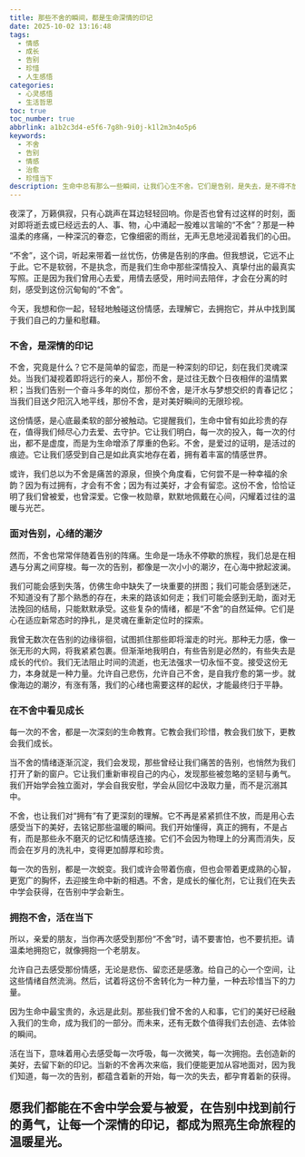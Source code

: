 ```yaml
---
title: 那些不舍的瞬间，都是生命深情的印记
date: 2025-10-02 13:16:48
tags:
  - 情感
  - 成长
  - 告别
  - 珍惜
  - 人生感悟
categories:
  - 心灵感悟
  - 生活哲思
toc: true
toc_number: true
abbrlink: a1b2c3d4-e5f6-7g8h-9i0j-k1l2m3n4o5p6
keywords:
  - 不舍
  - 告别
  - 情感
  - 治愈
  - 珍惜当下
description: 生命中总有那么一些瞬间，让我们心生不舍。它们是告别，是失去，是不得不放手。但这些不舍，并非全然是痛苦的印记，它们更是我们深情投入、真挚付出的证明。这篇文章将带你走进“不舍”的内心世界，理解这份情感的重量与意义，并从中汲取成长的力量，学会温柔地告别，勇敢地前行。
---
```


夜深了，万籁俱寂，只有心跳声在耳边轻轻回响。你是否也曾有过这样的时刻，面对即将逝去或已经远去的人、事、物，心中涌起一股难以言喻的“不舍”？那是一种温柔的疼痛，一种深沉的眷恋，它像细密的雨丝，无声无息地浸润着我们的心田。

“不舍”，这个词，听起来带着一丝忧伤，仿佛是告别的序曲。但我想说，它远不止于此。它不是软弱，不是执念，而是我们生命中那些深情投入、真挚付出的最真实写照。正是因为我们曾用心去爱，用情去感受，用时间去陪伴，才会在分离的时刻，感受到这份沉甸甸的“不舍”。

今天，我想和你一起，轻轻地触碰这份情感，去理解它，去拥抱它，并从中找到属于我们自己的力量和慰藉。

### 不舍，是深情的印记

不舍，究竟是什么？它不是简单的留恋，而是一种深刻的印记，刻在我们灵魂深处。当我们凝视着即将远行的亲人，那份不舍，是过往无数个日夜相伴的温情累积；当我们告别一个奋斗多年的岗位，那份不舍，是汗水与梦想交织的青春记忆；当我们目送夕阳沉入地平线，那份不舍，是对美好瞬间的无限珍视。

这份情感，是心底最柔软的部分被触动。它提醒我们，生命中曾有如此珍贵的存在，值得我们倾尽心力去爱、去守护。它让我们明白，每一次的投入，每一次的付出，都不是虚度，而是为生命增添了厚重的色彩。不舍，是爱过的证明，是活过的痕迹。它让我们感受到自己是如此真实地存在着，拥有着丰富的情感世界。

或许，我们总以为不舍是痛苦的源泉，但换个角度看，它何尝不是一种幸福的余韵？因为有过拥有，才会有不舍；因为有过美好，才会有留恋。这份不舍，恰恰证明了我们曾被爱，也曾深爱。它像一枚勋章，默默地佩戴在心间，闪耀着过往的温暖与光芒。

### 面对告别，心绪的潮汐

然而，不舍也常常伴随着告别的阵痛。生命是一场永不停歇的旅程，我们总是在相遇与分离之间穿梭。每一次的告别，都像是一次小小的潮汐，在心海中掀起波澜。

我们可能会感到失落，仿佛生命中缺失了一块重要的拼图；我们可能会感到迷茫，不知道没有了那个熟悉的存在，未来的路该如何走；我们可能会感到无助，面对无法挽回的结局，只能默默承受。这些复杂的情绪，都是“不舍”的自然延伸。它们是心在适应新常态时的挣扎，是灵魂在重新定位时的探索。

我曾无数次在告别的边缘徘徊，试图抓住那些即将溜走的时光。那种无力感，像一张无形的大网，将我紧紧包裹。但渐渐地我明白，有些告别是必然的，有些失去是成长的代价。我们无法阻止时间的流逝，也无法强求一切永恒不变。接受这份无力，本身就是一种力量。允许自己悲伤，允许自己不舍，是自我疗愈的第一步。就像海边的潮汐，有涨有落，我们的心绪也需要这样的起伏，才能最终归于平静。

### 在不舍中看见成长

每一次的不舍，都是一次深刻的生命教育。它教会我们珍惜，教会我们放下，更教会我们成长。

当不舍的情绪逐渐沉淀，我们会发现，那些曾经让我们痛苦的告别，也悄然为我们打开了新的窗户。它让我们重新审视自己的内心，发现那些被忽略的坚韧与勇气。我们开始学会独立面对，学会自我安慰，学会从回忆中汲取力量，而不是沉溺其中。

不舍，也让我们对“拥有”有了更深刻的理解。它不再是紧紧抓住不放，而是用心去感受当下的美好，去铭记那些温暖的瞬间。我们开始懂得，真正的拥有，不是占有，而是那些永不磨灭的记忆和情感连接。它们不会因为物理上的分离而消失，反而会在岁月的洗礼中，变得更加醇厚和珍贵。

每一次的告别，都是一次蜕变。我们或许会带着伤痕，但也会带着更成熟的心智，更宽广的胸怀，去迎接生命中新的相遇。不舍，是成长的催化剂，它让我们在失去中学会获得，在告别中学会新生。

### 拥抱不舍，活在当下

所以，亲爱的朋友，当你再次感受到那份“不舍”时，请不要害怕，也不要抗拒。请温柔地拥抱它，就像拥抱一个老朋友。

允许自己去感受那份情感，无论是悲伤、留恋还是感激。给自己的心一个空间，让这些情绪自然流淌。然后，试着将这份不舍转化为一种力量，一种去珍惜当下的力量。

因为生命中最宝贵的，永远是此刻。那些我们曾不舍的人和事，它们的美好已经融入我们的生命，成为我们的一部分。而未来，还有无数个值得我们去创造、去体验的瞬间。

活在当下，意味着用心去感受每一次呼吸，每一次微笑，每一次拥抱。去创造新的美好，去留下新的印记。当新的不舍再次来临，我们便能更加从容地面对，因为我们知道，每一次的告别，都蕴含着新的开始，每一次的失去，都孕育着新的获得。

愿我们都能在不舍中学会爱与被爱，在告别中找到前行的勇气，让每一个深情的印记，都成为照亮生命旅程的温暖星光。
---